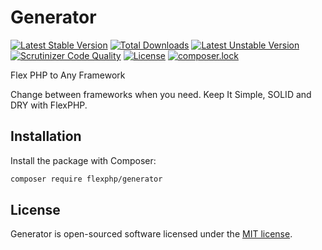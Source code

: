 # Generator

[![Latest Stable Version](https://poser.pugx.org/flexphp/generator/v/stable)](https://packagist.org/packages/flexphp/generator)
[![Total Downloads](https://poser.pugx.org/flexphp/generator/downloads)](https://packagist.org/packages/flexphp/generator)
[![Latest Unstable Version](https://poser.pugx.org/flexphp/generator/v/unstable)](https://packagist.org/packages/flexphp/generator)
[![Scrutinizer Code Quality](https://scrutinizer-ci.com/g/flexphp/flex-generator/badges/quality-score.png)](https://scrutinizer-ci.com/g/flexphp/flex-generator)
[![License](https://poser.pugx.org/flexphp/generator/license)](https://packagist.org/packages/flexphp/generator)
[![composer.lock](https://poser.pugx.org/flexphp/generator/composerlock)](https://packagist.org/packages/flexphp/generator)

Flex PHP to Any Framework

Change between frameworks when you need. Keep It Simple, SOLID and DRY with FlexPHP.

## Installation

Install the package with Composer:

```bash
composer require flexphp/generator
```

## License

Generator is open-sourced software licensed under the [MIT license](https://opensource.org/licenses/MIT).
